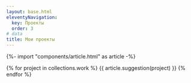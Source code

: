```yaml
---
layout: base.html
eleventyNavigation:
  key: Проекты
  order: 3
# data
title: Мои проекты
---
```

{%- import "components/article.html" as article -%}

{% for project in collections.work %}
{{ article.suggestion(project) }}
{% endfor %}

